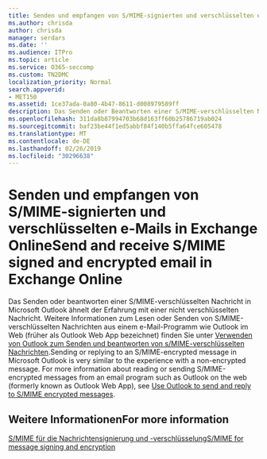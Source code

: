 ```yaml
---
title: Senden und empfangen von S/MIME-signierten und verschlüsselten e-Mails in Exchange Online
ms.author: chrisda
author: chrisda
manager: serdars
ms.date: ''
ms.audience: ITPro
ms.topic: article
ms.service: O365-seccomp
ms.custom: TN2DMC
localization_priority: Normal
search.appverid:
- MET150
ms.assetid: 1ce37ada-0a80-4b47-8611-d008979589ff
description: Das Senden oder Beantworten einer S/MIME-verschlüsselten Nachricht in Outlook verläuft sehr ähnlich wie bei einer unverschlüsselten Nachricht.
ms.openlocfilehash: 311da8b87994703b68d163ff60b25786719ab024
ms.sourcegitcommit: baf23be44f1ed5abbf84f140b5ffa64fce605478
ms.translationtype: MT
ms.contentlocale: de-DE
ms.lasthandoff: 02/26/2019
ms.locfileid: "30296638"
---
```

# <a name="send-and-receive-smime-signed-and-encrypted-email-in-exchange-online"></a><span data-ttu-id="bbf98-103">Senden und empfangen von S/MIME-signierten und verschlüsselten e-Mails in Exchange Online</span><span class="sxs-lookup"><span data-stu-id="bbf98-103">Send and receive S/MIME signed and encrypted email in Exchange Online</span></span>

<span data-ttu-id="bbf98-p101">Das Senden oder beantworten einer S/MIME-verschlüsselten Nachricht in Microsoft Outlook ähnelt der Erfahrung mit einer nicht verschlüsselten Nachricht. Weitere Informationen zum Lesen oder Senden von S/MIME-verschlüsselten Nachrichten aus einem e-Mail-Programm wie Outlook im Web (früher als Outlook Web App bezeichnet) finden Sie unter [Verwenden von Outlook zum Senden und beantworten von s/MIME-verschlüsselten Nachrichten](https://go.microsoft.com/fwlink/p/?LinkId=392520).</span><span class="sxs-lookup"><span data-stu-id="bbf98-p101">Sending or replying to an S/MIME-encrypted message in Microsoft Outlook is very similar to the experience with a non-encrypted message. For more information about reading or sending S/MIME-encrypted messages from an email program such as Outlook on the web (formerly known as Outlook Web App), see [Use Outlook to send and reply to S/MIME encrypted messages](https://go.microsoft.com/fwlink/p/?LinkId=392520).</span></span>

## <a name="for-more-information"></a><span data-ttu-id="bbf98-106">Weitere Informationen</span><span class="sxs-lookup"><span data-stu-id="bbf98-106">For more information</span></span>

[<span data-ttu-id="bbf98-107">S/MIME für die Nachrichtensignierung und -verschlüsselung</span><span class="sxs-lookup"><span data-stu-id="bbf98-107">S/MIME for message signing and encryption</span></span>](s-mime-for-message-signing-and-encryption.md)
